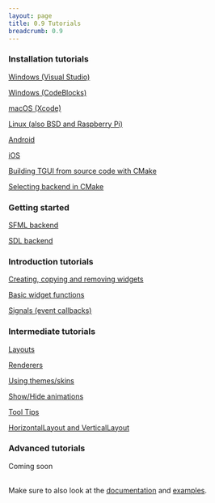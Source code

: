 ```yaml
---
layout: page
title: 0.9 Tutorials
breadcrumb: 0.9
---
```


### Installation tutorials

[Windows (Visual Studio)](visual-studio)

[Windows (CodeBlocks)](windows-codeblocks)

[macOS (Xcode)](macos-xcode)

[Linux (also BSD and Raspberry Pi)](linux)

[Android](android)

[iOS](ios)

[Building TGUI from source code with CMake](cmake)

[Selecting backend in CMake](backends)


### Getting started

[SFML backend](sfml-backend)

[SDL backend](sdl-backend)


### Introduction tutorials

[Creating, copying and removing widgets](creating-widgets)

[Basic widget functions](basic-widget-functions)

[Signals (event callbacks)](signals)


### Intermediate tutorials

[Layouts](layouts)

[Renderers](renderers)

[Using themes/skins](using-themes)

[Show/Hide animations](show-hide-animations)

[Tool Tips](tool-tips)

[HorizontalLayout and VerticalLayout](box-layouts)


### Advanced tutorials
Coming soon


<br>
Make sure to also look at the <a href="/documentation/0.9/">documentation</a> and <a href="/examples/0.9/">examples</a>.

